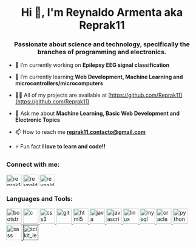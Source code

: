 <h1 align="center">Hi 👋, I'm Reynaldo Armenta aka Reprak11</h1>
<h3 align="center">Passionate about science and technology, specifically the branches of programming and electronics.</h3>

- 🔭 I’m currently working on **Epilepsy EEG signal classification**

- 🌱 I’m currently learning **Web Development, Machine Learning and microcontrollers/microcomputers**

- 👨‍💻 All of my projects are available at [https://github.com/Reprak11](https://github.com/Reprak11)

- 💬 Ask me about **Machine Learning, Basic Web Development and Electronic Topics**

- 📫 How to reach me **reprak11.contacto@gmail.com**

- ⚡ Fun fact **I love to learn and code!!**

<p align="left">
<h3 align="left">Connect with me:</h3>
<a href="https://twitter.com/reprak11" target="blank"><img align="center" src="https://cdn.jsdelivr.net/npm/simple-icons@3.0.1/icons/twitter.svg" alt="reprak11" height="30" width="40" /></a>
<a href="https://www.hackerrank.com/Reprak11" target="blank"><img align="center" src="https://cdn.jsdelivr.net/npm/simple-icons@3.0.1/icons/hackerrank.svg" alt="reynaldoarmenta1" height="30" width="40" /></a>
<a href="https://leetcode.com/reprak11/" target="blank"><img align="center" src="https://cdn.jsdelivr.net/npm/simple-icons@3.0.1/icons/leetcode.svg" alt="reynaldoarmenta1" height="30" width="40" /></a>
</p>


<h3 align="left">Languages and Tools:</h3>
<p align="left"> <a href="https://getbootstrap.com" target="_blank"> <img src="https://devicons.github.io/devicon/devicon.git/icons/bootstrap/bootstrap-plain.svg" alt="bootstrap" width="40" height="40"/> </a> <a href="https://www.cprogramming.com/" target="_blank"> <img src="https://devicons.github.io/devicon/devicon.git/icons/c/c-original.svg" alt="c" width="40" height="40"/> </a> <a href="https://www.w3schools.com/css/" target="_blank"> <img src="https://devicons.github.io/devicon/devicon.git/icons/css3/css3-original-wordmark.svg" alt="css3" width="40" height="40"/> </a> <a href="https://git-scm.com/" target="_blank"> <img src="https://www.vectorlogo.zone/logos/git-scm/git-scm-icon.svg" alt="git" width="40" height="40"/> </a> <a href="https://www.w3.org/html/" target="_blank"> <img src="https://devicons.github.io/devicon/devicon.git/icons/html5/html5-original-wordmark.svg" alt="html5" width="40" height="40"/> </a> <a href="https://www.java.com" target="_blank"> <img src="https://devicons.github.io/devicon/devicon.git/icons/java/java-original-wordmark.svg" alt="java" width="40" height="40"/> </a> <a href="https://developer.mozilla.org/en-US/docs/Web/JavaScript" target="_blank"> <img src="https://devicons.github.io/devicon/devicon.git/icons/javascript/javascript-original.svg" alt="javascript" width="40" height="40"/> </a> <a href="https://www.linux.org/" target="_blank"> <img src="https://devicons.github.io/devicon/devicon.git/icons/linux/linux-original.svg" alt="linux" width="40" height="40"/> </a> <a href="https://www.mysql.com/" target="_blank"> <img src="https://devicons.github.io/devicon/devicon.git/icons/mysql/mysql-original-wordmark.svg" alt="mysql" width="40" height="40"/> </a> <a href="https://www.oracle.com/" target="_blank"> <img src="https://devicons.github.io/devicon/devicon.git/icons/oracle/oracle-original.svg" alt="oracle" width="40" height="40"/> </a> <a href="https://www.python.org" target="_blank"> <img src="https://devicons.github.io/devicon/devicon.git/icons/python/python-original.svg" alt="python" width="40" height="40"/> </a> <a href="https://sass-lang.com" target="_blank"> <img src="https://devicons.github.io/devicon/devicon.git/icons/sass/sass-original.svg" alt="sass" width="40" height="40"/> </a> <a href="" target="_blank"> <img src="https://upload.wikimedia.org/wikipedia/commons/0/05/Scikit_learn_logo_small.svg" alt="scikit_learn" width="40" height="40"/> </a> </p>

